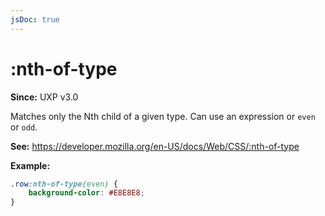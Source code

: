 ```yaml
---
jsDoc: true
---
```

# :nth-of-type

**Since:** UXP v3.0

Matches only the Nth child of a given type. Can use an expression or `even` or `odd`.

**See:** https://developer.mozilla.org/en-US/docs/Web/CSS/:nth-of-type

**Example:**

```css
.row:nth-of-type(even) {
    background-color: #E8E8E8; 
}
```

